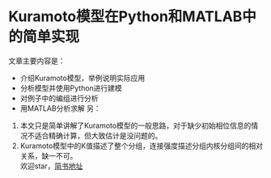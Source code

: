 # Kuramoto模型在Python和MATLAB中的简单实现  
文章主要内容是：  
* 介绍Kuramoto模型，举例说明实际应用  
* 分析模型并使用Python进行建模  
* 对例子中的编组进行分析  
* 用MATLAB分析求解
另：  
1. 本文只是简单讲解了Kuramoto模型的一般思路，对于缺少初始相位信息的情况不适合精确计算，但大致估计是没问题的。  
2. Kuramoto模型中的K值描述了整个分组，连接强度描述分组内核分组间的相对关系，缺一不可。  
欢迎star，[简书地址](https://www.jianshu.com/p/23fe0f763a2a)
